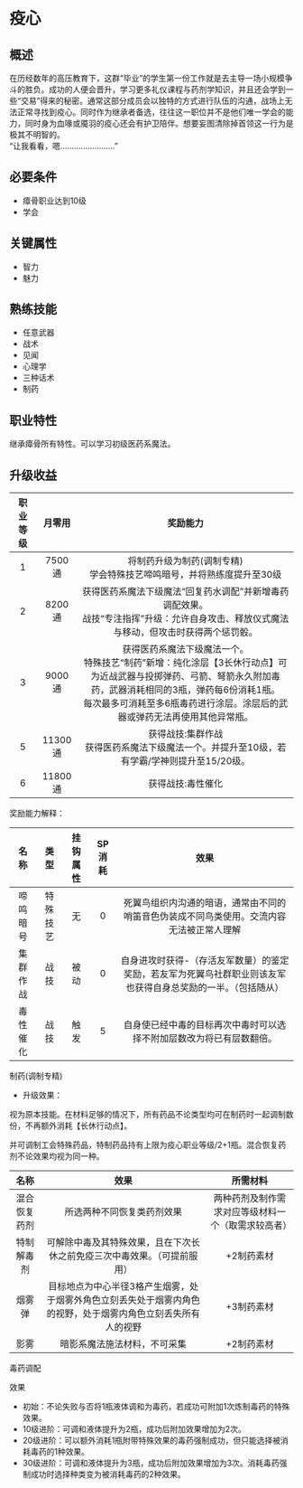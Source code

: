# 疫心

## 概述

在历经数年的高压教育下，这群“毕业”的学生第一份工作就是去主导一场小规模争斗的胜负。成功的人便会晋升，学习更多礼仪课程与药剂学知识，并且还会学到一些“交易”得来的秘密。通常这部分成员会以独特的方式进行队伍的沟通，战场上无法正常寻找到疫心。同时作为继承者备选，往往这一职位并不是他们唯一学会的能力，同时身为血喙或魇羽的疫心还会有护卫陪伴。想要妄图清除掉首领这一行为是极其不明智的。<br>“让我看看，嗯……………………”

## 必要条件

* 瘴骨职业达到10级
* 学会

## 关键属性

* 智力
* 魅力

## 熟练技能

* 任意武器
* 战术
* 见闻
* 心理学
* 三种话术
* 制药

## 职业特性

继承瘴骨所有特性。可以学习初级医药系魔法。

## 升级收益

职业等级|月零用|奖励能力
:--:|:--:|:--:
1|7500通|将制药升级为制药(调制专精)<br>学会特殊技艺啼鸣暗号，并将熟练度提升至30级
2|8200通|获得医药系魔法下级魔法“回复药水调配”并新增毒药调配效果。<br>战技“专注指挥”升级：允许自身攻击、释放仪式魔法与移动，但攻击时获得两个惩罚骰。
3|9000通|获得医药系魔法下级魔法一个。<br>特殊技艺“制药”新增：纯化涂层【3长休行动点】可为近战武器与投掷弹药、弓箭、弩箭永久附加毒药，武器消耗相同的3瓶，弹药每6份消耗1瓶。<br>每次最多可消耗至多6瓶毒药进行涂层。涂层后的武器或弹药无法再使用其他异常瓶。
5|11300通|获得战技:集群作战<br>获得医药系魔法下级魔法一个。并提升至10级，若有学霸/学神则提升至15/20级。
6|11800通|获得战技:毒性催化

奖励能力解释：

名称|类型|挂钩属性|SP消耗|效果
:--:|:--:|:--:|:--:|:--:
啼鸣暗号|特殊技艺|无|0|死翼鸟组织内沟通的暗语，通常由不同的哨笛音色伪装成不同鸟类使用。交流内容无法被正常人理解
集群作战|战技|被动|0|自身进攻时获得-（存活友军数量）的鉴定奖励，若友军为死翼鸟社群职业则该友军也获得自身总奖励的一半。（包括随从）
毒性催化|战技|触发|5|自身使已经中毒的目标再次中毒时可以选择不附加层数改为将已有层数翻倍。

制药(调制专精)

* 升级效果：

视为原本技能。在材料足够的情况下，所有药品不论类型均可在制药时一起调制数份，不再额外消耗【长休行动点】。

并可调制工会特殊药品，特制药品持有上限为疫心职业等级/2+1瓶。混合恢复药剂不论效果均视为同一种。

名称|效果|所需材料
:--:|:--:|:--:
混合恢复药剂|所选两种不同恢复类药剂效果|两种药剂及制作需求对应等级材料一个（取需求较高者）
特制解毒剂|可解除中毒及其特殊效果，且在下次长休之前免疫三次中毒效果。（可提前服用）|+2制药素材
烟雾弹|目标地点为中心半径3格产生烟雾，处于烟雾外角色立刻丢失处于烟雾内角色的视野，处于烟雾内角色立刻丢失所有人的视野|+3制药素材
影雾|暗影系魔法施法材料，不可采集|+2制药素材

毒药调配

效果

* 初始：不论失败与否将1瓶液体调和为毒药，若成功可附加1次炼制毒药的特殊效果。
* 10级进阶：可调和液体提升为2瓶，成功后附加效果增加为2次。
* 20级进阶：可以额外消耗1瓶附带特殊效果的毒药强制成功，但只能选择被消耗毒药的1种效果。
* 30级进阶：可调和液体提升为3瓶，成功后附加效果增加为3次。消耗毒药强制成功时选择种类变为被消耗毒药的2种效果。
